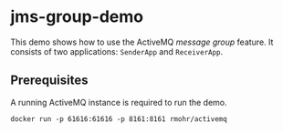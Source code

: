 # jms-group-demo

This demo shows how to use the ActiveMQ _message group_ feature. It consists of two applications: `SenderApp` and `ReceiverApp`. 

## Prerequisites

A running ActiveMQ instance is required to run the demo.

    docker run -p 61616:61616 -p 8161:8161 rmohr/activemq



